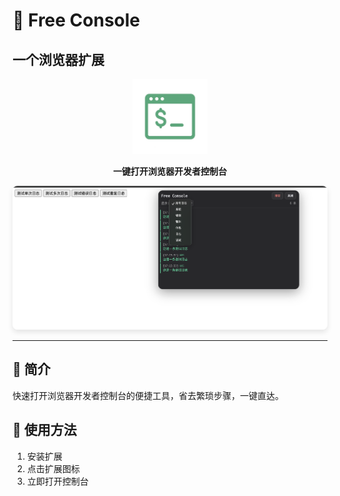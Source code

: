 # 🚀 Free Console

## 一个浏览器扩展

<div align="center">

  <!-- Logo -->
  <img src="icons/logo.png" alt="Free Console Logo" width="120" height="120">

  <!-- Project Description -->
  <p><strong>一键打开浏览器开发者控制台</strong></p>

  <!-- Screenshot -->
  <img src="screenshot/image.png" alt="Free Console Screenshot" width="700" style="border-radius: 8px; box-shadow: 0 4px 8px rgba(0,0,0,0.1);">

</div>

---

## 📖 简介

快速打开浏览器开发者控制台的便捷工具，省去繁琐步骤，一键直达。

## 🎯 使用方法

1. 安装扩展
2. 点击扩展图标
3. 立即打开控制台
